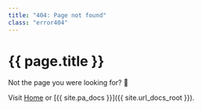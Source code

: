```yaml
---
title: "404: Page not found"
class: "error404"
---
```


# {{ page.title }}

Not the page you were looking for? :thinking:

Visit [Home](/) or [{{ site.pa_docs }}]({{ site.url_docs_root }}).